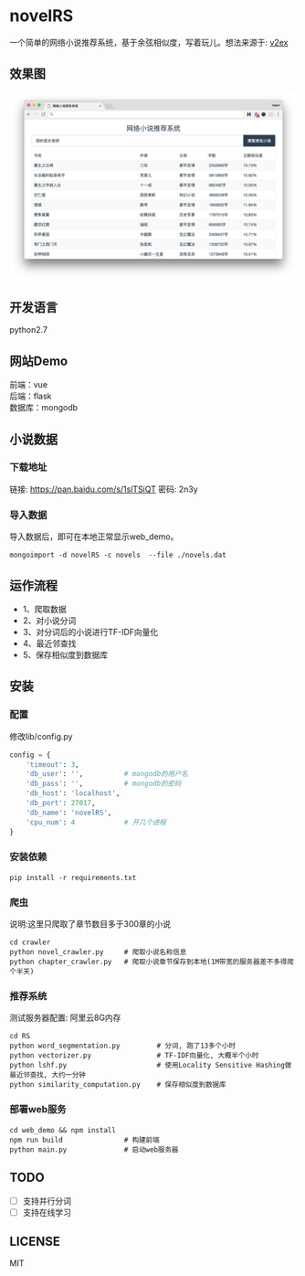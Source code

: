 # novelRS
一个简单的网络小说推荐系统，基于余弦相似度，写着玩儿。想法来源于: [v2ex](https://www.v2ex.com/t/308827)
## 效果图
![screenshot](./screenshot.png)

## 开发语言
python2.7

## 网站Demo
前端：vue <br>
后端：flask <br>
数据库：mongodb

## 小说数据
### 下载地址
链接: https://pan.baidu.com/s/1slTSiQT 密码: 2n3y

### 导入数据
导入数据后，即可在本地正常显示web_demo。
``` shell
mongoimport -d novelRS -c novels  --file ./novels.dat
```

## 运作流程
- 1、爬取数据<br>
- 2、对小说分词<br>
- 3、对分词后的小说进行TF-IDF向量化<br>
- 4、最近邻查找<br>
- 5、保存相似度到数据库<br>

## 安装
### 配置
修改lib/config.py
``` python
config = {
    'timeout': 3,
    'db_user': '',          # mongodb的用户名
    'db_pass': '',          # mongodb的密码
    'db_host': 'localhost',
    'db_port': 27017,
    'db_name': 'novelRS',
    'cpu_num': 4            # 开几个进程
}
```

### 安装依赖
``` shell
pip install -r requirements.txt
```

### 爬虫
说明:这里只爬取了章节数目多于300章的小说
``` shell
cd crawler
python novel_crawler.py     # 爬取小说名称信息
python chapter_crawler.py   # 爬取小说章节保存到本地(1M带宽的服务器差不多得爬个半天)
```

### 推荐系统
测试服务器配置: 阿里云8G内存
``` shell
cd RS
python word_segmentation.py         # 分词, 跑了13多个小时
python vectorizer.py                # TF-IDF向量化, 大概半个小时
python lshf.py                      # 使用Locality Sensitive Hashing做最近邻查找, 大约一分钟
python similarity_computation.py    # 保存相似度到数据库
```

### 部署web服务
``` shell
cd web_demo && npm install
npm run build               # 构建前端
python main.py              # 启动web服务器
```

## TODO
- [ ] 支持并行分词
- [ ] 支持在线学习

## LICENSE
MIT
